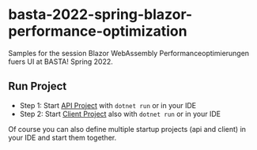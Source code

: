 # basta-2022-spring-blazor-performance-optimization
Samples for the session Blazor WebAssembly Performanceoptimierungen fuers UI at BASTA! Spring 2022.

## Run Project
- Step 1: Start [API Project](https://github.com/thinktecture/basta-2022-spring-blazor-performance-optimization/tree/main/BlazorPerformance.Api) with `dotnet run` or in your IDE
- Step 2: Start [Client Project](https://github.com/thinktecture/basta-2022-spring-blazor-performance-optimization/tree/main/BlazorPerformance.Client) also with `dotnet run` or in your IDE

Of course you can also define multiple startup projects (api and client) in your IDE and start them together.
